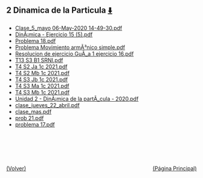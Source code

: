 
<html>
<body>
<h2>2 Dinamica de la Particula <a href="https://downgit.github.io/#/home?url=https://github.com/Apuntes-FIUBA/Apuntes-Electronica/tree/main/82 - Física/8201 - Fisica I/Clase en Linea/2 Dinamica de la Particula" style="font-size:20px">  ⬇️ </a></h2>
<ul>
    <li><a href="Clase_5_mayo 06-May-2020 14-49-30.pdf">Clase_5_mayo 06-May-2020 14-49-30.pdf</a></li>
    <li><a href="DinÃ¡mica - Ejercicio 15 (5).pdf">DinÃ¡mica - Ejercicio 15 (5).pdf</a></li>
    <li><a href="Problema 18.pdf">Problema 18.pdf</a></li>
    <li><a href="Problema Movimiento armÃ³nico simple.pdf">Problema Movimiento armÃ³nico simple.pdf</a></li>
    <li><a href="Resolucion de ejercicio GuÃ_a 1 ejercicio 16.pdf">Resolucion de ejercicio GuÃ_a 1 ejercicio 16.pdf</a></li>
    <li><a href="T13 S3 B1 SRNI.pdf">T13 S3 B1 SRNI.pdf</a></li>
    <li><a href="T4 S2 Ja 1c 2021.pdf">T4 S2 Ja 1c 2021.pdf</a></li>
    <li><a href="T4 S2 Mb 1c 2021.pdf">T4 S2 Mb 1c 2021.pdf</a></li>
    <li><a href="T4 S3 Jb 1c 2021.pdf">T4 S3 Jb 1c 2021.pdf</a></li>
    <li><a href="T4 S3 Ma 1c 2021.pdf">T4 S3 Ma 1c 2021.pdf</a></li>
    <li><a href="T4 S3 Mb 1c 2021.pdf">T4 S3 Mb 1c 2021.pdf</a></li>
    <li><a href="Unidad 2 - DinÃ¡mica de la partÃ_cula - 2020.pdf">Unidad 2 - DinÃ¡mica de la partÃ_cula - 2020.pdf</a></li>
    <li><a href="clase_jueves_22_abril.pdf">clase_jueves_22_abril.pdf</a></li>
    <li><a href="clase_mas.pdf">clase_mas.pdf</a></li>
    <li><a href="prob 21.pdf">prob 21.pdf</a></li>
    <li><a href="problema 17.pdf">problema 17.pdf</a></li>
</ul>
</body>
</html>














<br><br><br><br><br><a href="../" style="float: left">(Volver)</a> <a href="https://apuntes-fiuba.github.io/Apuntes-Electronica" style="float: right">(Página Principal)</a>
